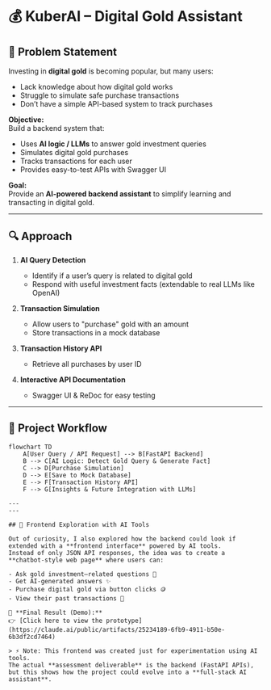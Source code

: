 # 💰 KuberAI – Digital Gold Assistant  

## 📌 Problem Statement  
Investing in **digital gold** is becoming popular, but many users:  
- Lack knowledge about how digital gold works  
- Struggle to simulate safe purchase transactions  
- Don’t have a simple API-based system to track purchases  

**Objective:**  
Build a backend system that:  
- Uses **AI logic / LLMs** to answer gold investment queries  
- Simulates digital gold purchases  
- Tracks transactions for each user  
- Provides easy-to-test APIs with Swagger UI  

**Goal:**  
Provide an **AI-powered backend assistant** to simplify learning and transacting in digital gold.  

---

## 🔍 Approach  
1. **AI Query Detection**  
   - Identify if a user’s query is related to digital gold  
   - Respond with useful investment facts (extendable to real LLMs like OpenAI)  

2. **Transaction Simulation**  
   - Allow users to "purchase" gold with an amount  
   - Store transactions in a mock database  

3. **Transaction History API**  
   - Retrieve all purchases by user ID  

4. **Interactive API Documentation**  
   - Swagger UI & ReDoc for easy testing  

---


## 📂 Project Workflow  
```mermaid
flowchart TD
    A[User Query / API Request] --> B[FastAPI Backend]
    B --> C[AI Logic: Detect Gold Query & Generate Fact]
    C --> D[Purchase Simulation]
    D --> E[Save to Mock Database]
    E --> F[Transaction History API]
    F --> G[Insights & Future Integration with LLMs]

---
---

## 🎨 Frontend Exploration with AI Tools

Out of curiosity, I also explored how the backend could look if extended with a **frontend interface** powered by AI tools.  
Instead of only JSON API responses, the idea was to create a **chatbot-style web page** where users can:

- Ask gold investment–related questions 💬  
- Get AI-generated answers ✨  
- Purchase digital gold via button clicks 🪙  
- View their past transactions 📜  

🚀 **Final Result (Demo):**  
👉 [Click here to view the prototype](https://claude.ai/public/artifacts/25234189-6fb9-4911-b50e-6b3df2cd7464)  

> ⚡ Note: This frontend was created just for experimentation using AI tools.  
The actual **assessment deliverable** is the backend (FastAPI APIs), but this shows how the project could evolve into a **full-stack AI assistant**.


